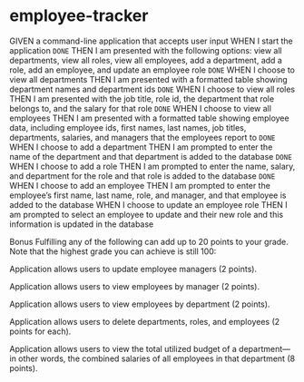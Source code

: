 # employee-tracker

GIVEN a command-line application that accepts user input
WHEN I start the application `DONE`
THEN I am presented with the following options: view all departments, view all roles, view all employees, add a department, add a role, add an employee, and update an employee role `DONE`
WHEN I choose to view all departments
THEN I am presented with a formatted table showing department names and department ids `DONE`
WHEN I choose to view all roles
THEN I am presented with the job title, role id, the department that role belongs to, and the salary for that role `DONE`
WHEN I choose to view all employees
THEN I am presented with a formatted table showing employee data, including employee ids, first names, last names, job titles, departments, salaries, and managers that the employees report to `DONE`
WHEN I choose to add a department
THEN I am prompted to enter the name of the department and that department is added to the database `DONE`
WHEN I choose to add a role
THEN I am prompted to enter the name, salary, and department for the role and that role is added to the database `DONE`
WHEN I choose to add an employee
THEN I am prompted to enter the employee’s first name, last name, role, and manager, and that employee is added to the database
WHEN I choose to update an employee role
THEN I am prompted to select an employee to update and their new role and this information is updated in the database

Bonus
Fulfilling any of the following can add up to 20 points to your grade. Note that the highest grade you can achieve is still 100:

Application allows users to update employee managers (2 points).

Application allows users to view employees by manager (2 points).

Application allows users to view employees by department (2 points).

Application allows users to delete departments, roles, and employees (2 points for each).

Application allows users to view the total utilized budget of a department—in other words, the combined salaries of all employees in that department (8 points).